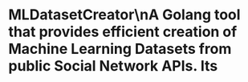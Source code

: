 # MLDatasetCreator\nA Golang tool that provides efficient creation of Machine Learning Datasets from public Social Network APIs. Its 